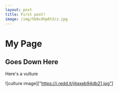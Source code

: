 ```yaml
---
layout: post
title: First post!
image: /img/5b8cdhp6t2cz.jpg
---
```


# My Page

## Goes Down Here

Here's a vulture

![culture image]["https://i.redd.it/jitqxeb94db21.jpg"]
